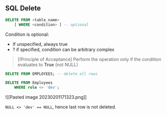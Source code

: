 ## SQL Delete

```sql
DELETE FROM <table_name>
	[ WHERE <condition> ] -- optional
```

Condition is optional:
- If unspecified, always true
- ? if specified, condition can be arbitrary complex

>[!Principle of Acceptance]
>Perform the operation only if the condition evaluates to **True** (not NULL)

```SQL
DELETE FROM EMPLOYEES; -- delete all rows
```

```SQL
DELETE FROM Employees
	WHERE role <> 'dev';
```

![[Pasted image 20230201171323.png]]

`NULL <> 'dev' == NULL`, hence last row is not deleted.